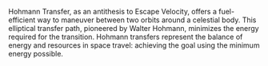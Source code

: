 
Hohmann Transfer, as an antithesis to Escape Velocity, offers a fuel-efficient way to maneuver between two orbits around a celestial body. This elliptical transfer path, pioneered by Walter Hohmann, minimizes the energy required for the transition. Hohmann transfers represent the balance of energy and resources in space travel: achieving the goal using the minimum energy possible. 

